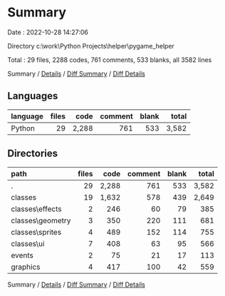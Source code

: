 # Summary

Date : 2022-10-28 14:27:06

Directory c:\\work\\Python Projects\\helper\\pygame_helper

Total : 29 files,  2288 codes, 761 comments, 533 blanks, all 3582 lines

Summary / [Details](details.md) / [Diff Summary](diff.md) / [Diff Details](diff-details.md)

## Languages
| language | files | code | comment | blank | total |
| :--- | ---: | ---: | ---: | ---: | ---: |
| Python | 29 | 2,288 | 761 | 533 | 3,582 |

## Directories
| path | files | code | comment | blank | total |
| :--- | ---: | ---: | ---: | ---: | ---: |
| . | 29 | 2,288 | 761 | 533 | 3,582 |
| classes | 19 | 1,632 | 578 | 439 | 2,649 |
| classes\\effects | 2 | 246 | 60 | 79 | 385 |
| classes\\geometry | 3 | 350 | 220 | 111 | 681 |
| classes\\sprites | 4 | 489 | 152 | 114 | 755 |
| classes\\ui | 7 | 408 | 63 | 95 | 566 |
| events | 2 | 75 | 21 | 17 | 113 |
| graphics | 4 | 417 | 100 | 42 | 559 |

Summary / [Details](details.md) / [Diff Summary](diff.md) / [Diff Details](diff-details.md)